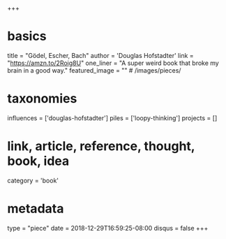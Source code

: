 +++
# basics
title     		 = "Gödel, Escher, Bach"
author    		 = 'Douglas Hofstadter'
link      		 = "https://amzn.to/2Roig8U"
one_liner 		 = "A super weird book that broke my brain in a good way."
featured_image = "" # /images/pieces/

# taxonomies
influences		 = ['douglas-hofstadter']
piles     		 = ['loopy-thinking']
projects			 = []

# link, article, reference, thought, book, idea
category  		 = 'book' 

# metadata
type	    		 = "piece"
date      		 = 2018-12-29T16:59:25-08:00
disqus    		 = false
+++

